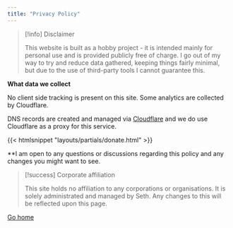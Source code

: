 ```yaml
---
title: "Privacy Policy"
---
```


> [!info] Disclaimer
>
> This website is built as a hobby project - it is intended mainly for personal use and is provided publicly free of charge. I go out of my way to try and reduce data gathered, keeping things fairly minimal, but due to the use of third-party tools I cannot guarantee this.

**What data we collect**

No client side tracking is present on this site. Some analytics are collected by Cloudflare.



DNS records are created and managed via [Cloudflare](https://cloudflare.com) and we do use Cloudflare as a proxy for this service. 

{{< htmlsnippet "layouts/partials/donate.html" >}}

**I am open to any questions or discussions regarding this policy and any changes you might want to see.

> [!success] Corporate affiliation
>
> This site holds no affiliation to any corporations or organisations. It is solely administrated and managed by Seth. Any changes to this will be reflected upon this page. 


[Go home](/)